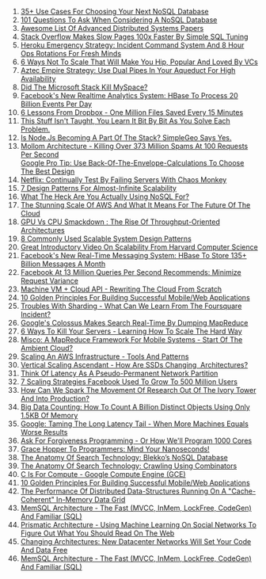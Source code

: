 <ol>
<li><a href="http://highscalability.com/blog/2011/6/20/35-use-cases-for-choosing-your-next-nosql-database.html">35+ Use Cases For Choosing Your Next NoSQL Database</a></li>
<li><a href="http://highscalability.com/blog/2011/6/15/101-questions-to-ask-when-considering-a-nosql-database.html">101 Questions To Ask When Considering A NoSQL Database</a></li>
<li><a href="http://highscalability.com/blog/2011/5/31/awesome-list-of-advanced-distributed-systems-papers.html">Awesome List Of Advanced Distributed Systems Papers</a></li>
<li><a href="http://highscalability.com/blog/2011/5/2/stack-overflow-makes-slow-pages-100x-faster-by-simple-sql-tu.html">Stack Overflow Makes Slow Pages 100x Faster By Simple SQL Tuning</a></li>
<li><a href="http://highscalability.com/blog/2011/4/27/heroku-emergency-strategy-incident-command-system-and-8-hour.html">Heroku Emergency Strategy: Incident Command System And 8 Hour Ops Rotations For Fresh Minds</a></li>
<li><a href="http://highscalability.com/blog/2011/4/18/6-ways-not-to-scale-that-will-make-you-hip-popular-and-loved.html">6 Ways Not To Scale That Will Make You Hip, Popular And Loved By VCs</a></li>
<li><a href="http://highscalability.com/blog/2011/3/28/aztec-empire-strategy-use-dual-pipes-in-your-aqueduct-for-hi.html">Aztec Empire Strategy: Use Dual Pipes In Your Aqueduct For High Availability</a></li>
<li><a href="http://highscalability.com/blog/2011/3/25/did-the-microsoft-stack-kill-myspace.html">Did The Microsoft Stack Kill MySpace?</a></li>
<li><a href="http://highscalability.com/blog/2011/3/22/facebooks-new-realtime-analytics-system-hbase-to-process-20.html">Facebook's New Realtime Analytics System: HBase To Process 20 Billion Events Per Day</a></li>
<li><a href="http://highscalability.com/blog/2011/3/14/6-lessons-from-dropbox-one-million-files-saved-every-15-minu.html">6 Lessons From Dropbox - One Million Files Saved Every 15 Minutes</a></li>
<li><a href="http://highscalability.com/blog/2011/2/23/this-stuff-isnt-taught-you-learn-it-bit-by-bit-as-you-solve.html">This Stuff Isn't Taught, You Learn It Bit By Bit As You Solve Each Problem.</a></li>
<li><a href="http://highscalability.com/blog/2011/2/22/is-nodejs-becoming-a-part-of-the-stack-simplegeo-says-yes.html">Is Node.Js Becoming A Part Of The Stack? SimpleGeo Says Yes.</a></li>
<li>
<div id="_mcePaste"><a href="http://highscalability.com/blog/2011/2/8/mollom-architecture-killing-over-373-million-spams-at-100-re.html">Mollom Architecture - Killing Over 373 Million Spams At 100 Requests Per Second</a></div>
<div></div>
<a href="http://highscalability.com/blog/2011/1/26/google-pro-tip-use-back-of-the-envelope-calculations-to-choo.html"> Google Pro Tip: Use Back-Of-The-Envelope-Calculations To Choose The Best Design</a></li>
<li><a href="http://highscalability.com/blog/2010/12/28/netflix-continually-test-by-failing-servers-with-chaos-monke.html">Netflix: Continually Test By Failing Servers With Chaos Monkey</a></li>
<li><a href="http://highscalability.com/blog/2010/12/16/7-design-patterns-for-almost-infinite-scalability.html">7 Design Patterns For Almost-Infinite Scalability</a></li>
<li><a href="http://highscalability.com/blog/2010/12/6/what-the-heck-are-you-actually-using-nosql-for.html">What The Heck Are You Actually Using NoSQL For?</a></li>
<li><a href="http://highscalability.com/blog/2015/1/12/the-stunning-scale-of-aws-and-what-it-means-for-the-future-o.html">The Stunning Scale Of AWS And What It Means For The Future Of The Cloud</a></li>
<li><a href="http://highscalability.com/blog/2010/12/3/gpu-vs-cpu-smackdown-the-rise-of-throughput-oriented-archite.html">GPU Vs CPU Smackdown : The Rise Of Throughput-Oriented Architectures</a></li>
<li><a href="http://highscalability.com/blog/2010/12/1/8-commonly-used-scalable-system-design-patterns.html">8 Commonly Used Scalable System Design Patterns</a></li>
<li><a href="http://highscalability.com/blog/2010/11/24/great-introductory-video-on-scalability-from-harvard-compute.html">Great Introductory Video On Scalability From Harvard Computer Science</a></li>
<li><a href="http://highscalability.com/blog/2010/11/16/facebooks-new-real-time-messaging-system-hbase-to-store-135.html">Facebook's New Real-Time Messaging System: HBase To Store 135+ Billion Messages A Month</a></li>
<li><a href="http://highscalability.com/blog/2010/11/4/facebook-at-13-million-queries-per-second-recommends-minimiz.html">Facebook At 13 Million Queries Per Second Recommends: Minimize Request Variance</a></li>
<li><a href="http://highscalability.com/blog/2010/10/21/machine-vm-cloud-api-rewriting-the-cloud-from-scratch.html">Machine VM + Cloud API - Rewriting The Cloud From Scratch</a></li>
<li><a href="http://highscalability.com/blog/2012/7/5/10-golden-principles-for-building-successful-mobileweb-appli.html">10 Golden Principles For Building Successful Mobile/Web Applications</a></li>
<li><a href="http://highscalability.com/blog/2010/10/15/troubles-with-sharding-what-can-we-learn-from-the-foursquare.html">Troubles With Sharding - What Can We Learn From The Foursquare Incident?</a></li>
<li><a href="http://highscalability.com/blog/2010/9/11/googles-colossus-makes-search-real-time-by-dumping-mapreduce.html">Google's Colossus Makes Search Real-Time By Dumping MapReduce</a></li>
<li><a href="http://highscalability.com/blog/2010/8/23/6-ways-to-kill-your-servers-learning-how-to-scale-the-hard-w.html">6 Ways To Kill Your Servers - Learning How To Scale The Hard Way</a></li>
<li><a href="http://highscalability.com/blog/2010/8/18/misco-a-mapreduce-framework-for-mobile-systems-start-of-the.html">Misco: A MapReduce Framework For Mobile Systems - Start Of The Ambient Cloud?</a></li>
<li><a href="http://highscalability.com/blog/2010/8/16/scaling-an-aws-infrastructure-tools-and-patterns.html">Scaling An AWS Infrastructure - Tools And Patterns</a></li>
<li><a href="http://highscalability.com/blog/2012/7/25/vertical-scaling-ascendant-how-are-ssds-changing-architectur.html">Vertical Scaling Ascendant - How Are SSDs Changing &nbsp;Architectures?</a></li>
<li><a href="http://highscalability.com/blog/2010/8/12/think-of-latency-as-a-pseudo-permanent-network-partition.html">Think Of Latency As A Pseudo-Permanent Network Partition</a></li>
<li><a href="http://highscalability.com/blog/2010/8/2/7-scaling-strategies-facebook-used-to-grow-to-500-million-us.html">7 Scaling Strategies Facebook Used To Grow To 500 Million Users</a></li>
<li><a href="http://highscalability.com/blog/2010/7/22/how-can-we-spark-the-movement-of-research-out-of-the-ivory-t.html">How Can We Spark The Movement Of Research Out Of The Ivory Tower And Into Production?</a></li>
<li><a href="http://highscalability.com/blog/2012/4/5/big-data-counting-how-to-count-a-billion-distinct-objects-us.html">Big Data Counting: How To Count A Billion Distinct Objects Using Only 1.5KB Of Memory</a></li>
<li><a href="http://highscalability.com/blog/2012/3/12/google-taming-the-long-latency-tail-when-more-machines-equal.html">Google: Taming The Long Latency Tail - When More Machines Equals Worse Results</a></li>
<li><a href="http://highscalability.com/blog/2012/3/6/ask-for-forgiveness-programming-or-how-well-program-1000-cor.html">Ask For Forgiveness Programming - Or How We'll Program 1000 Cores</a></li>
<li><a href="http://highscalability.com/blog/2012/3/1/grace-hopper-to-programmers-mind-your-nanoseconds.html">Grace Hopper To Programmers: Mind Your Nanoseconds!</a></li>
<li><a href="http://highscalability.com/blog/2012/4/25/the-anatomy-of-search-technology-blekkos-nosql-database.html">The Anatomy Of Search Technology: Blekko&rsquo;s NoSQL Database</a></li>
<li><a href="http://highscalability.com/blog/2012/5/28/the-anatomy-of-search-technology-crawling-using-combinators.html">The Anatomy Of Search Technology: Crawling Using Combinators</a></li>
<li><a href="http://highscalability.com/blog/2012/7/2/c-is-for-compute-google-compute-engine-gce.html">C Is For Compute - Google Compute Engine (GCE)</a></li>
<li><a href="http://highscalability.com/blog/2012/7/5/10-golden-principles-for-building-successful-mobileweb-appli.html">10 Golden Principles For Building Successful Mobile/Web Applications</a></li>
  <li><a href="http://highscalability.com/blog/2012/8/20/the-performance-of-distributed-data-structures-running-on-a.html">The Performance Of Distributed Data-Structures Running On A "Cache-Coherent" In-Memory Data Grid</a></li>
<li><a href="http://highscalability.com/blog/2012/8/14/memsql-architecture-the-fast-mvcc-inmem-lockfree-codegen-and.html">MemSQL Architecture - The Fast (MVCC, InMem, LockFree, CodeGen) And Familiar (SQL)</a></li>
<li><a href="http://highscalability.com/blog/2012/7/30/prismatic-architecture-using-machine-learning-on-social-netw.html">Prismatic Architecture - Using Machine Learning On Social Networks To Figure Out What You Should Read On The Web</a></li>
<li><a href="http://highscalability.com/blog/2012/9/11/changing-architectures-new-datacenter-networks-will-set-your.html">Changing Architectures: New Datacenter Networks Will Set Your Code And Data Free</a>&nbsp;&nbsp;</li>
<li><a href="http://highscalability.com/blog/2012/8/14/memsql-architecture-the-fast-mvcc-inmem-lockfree-codegen-and.html">MemSQL Architecture - The Fast (MVCC, InMem, LockFree, CodeGen) And Familiar (SQL)</a></li>
</ol>
